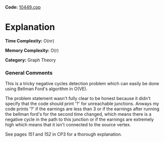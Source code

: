 **Code:** [10449.cpp](./10449.cpp)

# Explanation

**Time Complexity:** O(nr)

**Memory Complexity:** O(r)

**Category:** Graph Theory

### General Comments

This is a tricky negative cycles detection problem which can easily be done using Bellman Ford's algorithm in O(VE).

The problem statement wasn't fully clear to be honest because it didn't specify that the code should print '?' for unreachable junctions. Anways my code prints '?' if the earnings are less than 3 or if the earnings after running the bellman ford's for the second time changed, which means there is a negative cycle in the path to this junction or if the earnings are extremely high which means that it isn't connected to the source vertex.

See pages *151* and *152* in CP3 for a thorough explanation.
